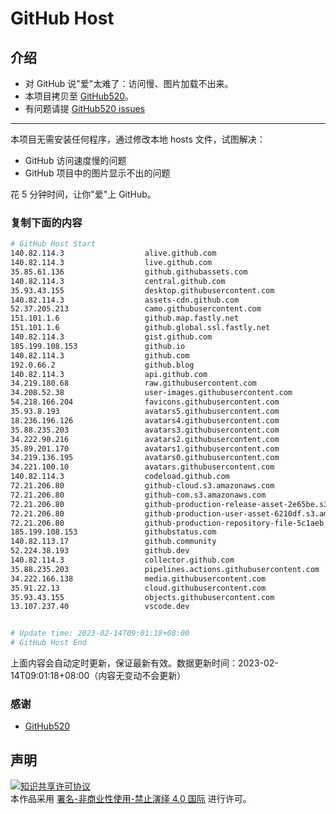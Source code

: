 # GitHub Host
## 介绍
- 对 GitHub 说"爱"太难了：访问慢、图片加载不出来。
- 本项目拷贝至 [GitHub520](https://github.com/521xueweihan/GitHub520)。
- 有问题请提 [GitHub520 issues](https://github.com/521xueweihan/GitHub520/issues/new)

---

本项目无需安装任何程序，通过修改本地 hosts 文件，试图解决：
- GitHub 访问速度慢的问题
- GitHub 项目中的图片显示不出的问题

花 5 分钟时间，让你"爱"上 GitHub。

### 复制下面的内容
```bash
# GitHub Host Start
140.82.114.3                  alive.github.com
140.82.114.3                  live.github.com
35.85.61.136                  github.githubassets.com
140.82.114.3                  central.github.com
35.93.43.155                  desktop.githubusercontent.com
140.82.114.3                  assets-cdn.github.com
52.37.205.213                 camo.githubusercontent.com
151.101.1.6                   github.map.fastly.net
151.101.1.6                   github.global.ssl.fastly.net
140.82.114.3                  gist.github.com
185.199.108.153               github.io
140.82.114.3                  github.com
192.0.66.2                    github.blog
140.82.114.3                  api.github.com
34.219.180.68                 raw.githubusercontent.com
34.208.52.38                  user-images.githubusercontent.com
54.218.166.204                favicons.githubusercontent.com
35.93.8.193                   avatars5.githubusercontent.com
18.236.196.126                avatars4.githubusercontent.com
35.88.235.203                 avatars3.githubusercontent.com
34.222.90.216                 avatars2.githubusercontent.com
35.89.201.170                 avatars1.githubusercontent.com
34.219.136.195                avatars0.githubusercontent.com
34.221.100.10                 avatars.githubusercontent.com
140.82.114.3                  codeload.github.com
72.21.206.80                  github-cloud.s3.amazonaws.com
72.21.206.80                  github-com.s3.amazonaws.com
72.21.206.80                  github-production-release-asset-2e65be.s3.amazonaws.com
72.21.206.80                  github-production-user-asset-6210df.s3.amazonaws.com
72.21.206.80                  github-production-repository-file-5c1aeb.s3.amazonaws.com
185.199.108.153               githubstatus.com
140.82.113.17                 github.community
52.224.38.193                 github.dev
140.82.114.3                  collector.github.com
35.88.235.203                 pipelines.actions.githubusercontent.com
34.222.166.138                media.githubusercontent.com
35.91.22.13                   cloud.githubusercontent.com
35.93.43.155                  objects.githubusercontent.com
13.107.237.40                 vscode.dev


# Update time: 2023-02-14T09:01:18+08:00
# GitHub Host End

```
上面内容会自动定时更新，保证最新有效。数据更新时间：2023-02-14T09:01:18+08:00（内容无变动不会更新）

### 感谢

- [GitHub520](https://github.com/521xueweihan/GitHub520)

## 声明
<a rel="license" href="https://creativecommons.org/licenses/by-nc-nd/4.0/deed.zh"><img alt="知识共享许可协议" style="border-width: 0" src="https://licensebuttons.net/l/by-nc-nd/4.0/88x31.png"></a><br>本作品采用 <a rel="license" href="https://creativecommons.org/licenses/by-nc-nd/4.0/deed.zh">署名-非商业性使用-禁止演绎 4.0 国际</a> 进行许可。